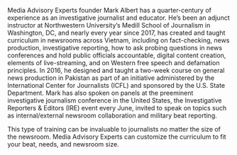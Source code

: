 <p>
            <span class="font-[Poppins] font-bold ">
              Media Advisory Experts</span
            > founder Mark Albert has a quarter-century of experience as an
            investigative journalist and educator. He’s been an adjunct
            instructor at Northwestern University’s Medill School of Journalism
            in Washington, DC, and nearly every year since 2017, has created and
            taught curriculum in newsrooms across Vietnam, including on
            fact-checking, news production, investigative reporting, how to ask
            probing questions in news conferences and hold public officials
            accountable, digital content creation, elements of live-streaming,
            and on Western free speech and defamation principles. In 2016, he
            designed and taught a two-week course on general news production in
            Pakistan as part of an initiative administered by the International
            Center for Journalists (ICFL) and sponsored by the U.S. State
            Department. Mark has also spoken on panels at the preeminent
            investigative journalism conference in the United States, the
            Investigative Reporters & Editors (IRE) event every June, invited to
            speak on topics such as internal/external newsroom collaboration and
            military beat reporting.
          </p>
          <p>
            This type of training can be invaluable to journalists no matter the
            size of the newsroom. Media Advisory Experts can customize the
            curriculum to fit your beat, needs, and newsroom size.
          </p>
